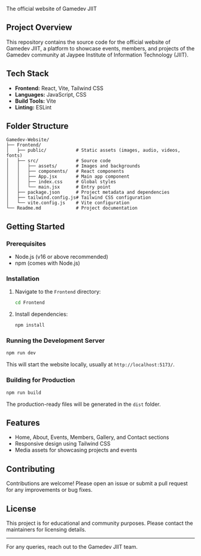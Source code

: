 The official website of Gamedev JIIT

## Project Overview
This repository contains the source code for the official website of Gamedev JIIT, a platform to showcase events, members, and projects of the Gamedev community at Jaypee Institute of Information Technology (JIIT).

## Tech Stack
- **Frontend:** React, Vite, Tailwind CSS
- **Languages:** JavaScript, CSS
- **Build Tools:** Vite
- **Linting:** ESLint

## Folder Structure
```
Gamedev-Website/
├── Frontend/
│   ├── public/           # Static assets (images, audio, videos, fonts)
│   ├── src/              # Source code
│   │   ├── assets/       # Images and backgrounds
│   │   ├── components/   # React components
│   │   ├── App.jsx       # Main app component
│   │   ├── index.css     # Global styles
│   │   └── main.jsx      # Entry point
│   ├── package.json      # Project metadata and dependencies
│   ├── tailwind.config.js# Tailwind CSS configuration
│   └── vite.config.js    # Vite configuration
└── Readme.md             # Project documentation
```

## Getting Started

### Prerequisites
- Node.js (v16 or above recommended)
- npm (comes with Node.js)

### Installation
1. Navigate to the `Frontend` directory:
   ```sh
   cd Frontend
   ```
2. Install dependencies:
   ```sh
   npm install
   ```

### Running the Development Server
```sh
npm run dev
```
This will start the website locally, usually at `http://localhost:5173/`.

### Building for Production
```sh
npm run build
```
The production-ready files will be generated in the `dist` folder.

## Features
- Home, About, Events, Members, Gallery, and Contact sections
- Responsive design using Tailwind CSS
- Media assets for showcasing projects and events

## Contributing
Contributions are welcome! Please open an issue or submit a pull request for any improvements or bug fixes.

## License
This project is for educational and community purposes. Please contact the maintainers for licensing details.

---
For any queries, reach out to the Gamedev JIIT team.
